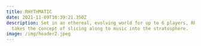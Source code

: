 ```yaml
---
title: RHYTHMATIC
date: 2021-11-09T10:39:21.350Z
description: Set in an ethereal, evolving world for up to 6 players, Rhythmatic
  takes the concept of slicing along to music into the stratosphere.
image: /img/header2.jpeg
---
```

